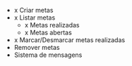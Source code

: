 - x Criar metas
- x Listar metas
    - x Metas realizadas
    - x Metas abertas
- x Marcar/Desmarcar metas realizadas
- Remover metas
- Sistema de mensagens